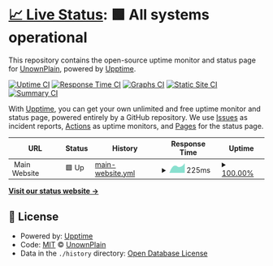 # [📈 Live Status](https://UnownPlain.github.io/uptime): <!--live status--> **🟩 All systems operational**

This repository contains the open-source uptime monitor and status page for [UnownPlain](unownplain.ml), powered by [Upptime](https://github.com/upptime/upptime).

[![Uptime CI](https://github.com/UnownPlain/uptime/workflows/Uptime%20CI/badge.svg)](https://github.com/UnownPlain/uptime/actions?query=workflow%3A%22Uptime+CI%22)
[![Response Time CI](https://github.com/UnownPlain/uptime/workflows/Response%20Time%20CI/badge.svg)](https://github.com/UnownPlain/uptime/actions?query=workflow%3A%22Response+Time+CI%22)
[![Graphs CI](https://github.com/UnownPlain/uptime/workflows/Graphs%20CI/badge.svg)](https://github.com/UnownPlain/uptime/actions?query=workflow%3A%22Graphs+CI%22)
[![Static Site CI](https://github.com/UnownPlain/uptime/workflows/Static%20Site%20CI/badge.svg)](https://github.com/UnownPlain/uptime/actions?query=workflow%3A%22Static+Site+CI%22)
[![Summary CI](https://github.com/UnownPlain/uptime/workflows/Summary%20CI/badge.svg)](https://github.com/UnownPlain/uptime/actions?query=workflow%3A%22Summary+CI%22)

With [Upptime](https://upptime.js.org), you can get your own unlimited and free uptime monitor and status page, powered entirely by a GitHub repository. We use [Issues](https://github.com/UnownPlain/uptime/issues) as incident reports, [Actions](https://github.com/UnownPlain/uptime/actions) as uptime monitors, and [Pages](https://UnownPlain.github.io/uptime) for the status page.

<!--start: status pages-->
<!-- This summary is generated by Upptime (https://github.com/upptime/upptime) -->
<!-- Do not edit this manually, your changes will be overwritten -->
<!-- prettier-ignore -->
| URL | Status | History | Response Time | Uptime |
| --- | ------ | ------- | ------------- | ------ |
| <img alt="" src="https://favicons.githubusercontent.com/null" height="13"> Main Website | 🟩 Up | [main-website.yml](https://github.com/UnownPlain/uptime/commits/HEAD/history/main-website.yml) | <details><summary><img alt="Response time graph" src="./graphs/main-website/response-time-week.png" height="20"> 225ms</summary><br><a href="https://UnownPlain.github.io/uptime/history/main-website"><img alt="Response time 225" src="https://img.shields.io/endpoint?url=https%3A%2F%2Fraw.githubusercontent.com%2FUnownPlain%2Fuptime%2FHEAD%2Fapi%2Fmain-website%2Fresponse-time.json"></a><br><a href="https://UnownPlain.github.io/uptime/history/main-website"><img alt="24-hour response time 210" src="https://img.shields.io/endpoint?url=https%3A%2F%2Fraw.githubusercontent.com%2FUnownPlain%2Fuptime%2FHEAD%2Fapi%2Fmain-website%2Fresponse-time-day.json"></a><br><a href="https://UnownPlain.github.io/uptime/history/main-website"><img alt="7-day response time 225" src="https://img.shields.io/endpoint?url=https%3A%2F%2Fraw.githubusercontent.com%2FUnownPlain%2Fuptime%2FHEAD%2Fapi%2Fmain-website%2Fresponse-time-week.json"></a><br><a href="https://UnownPlain.github.io/uptime/history/main-website"><img alt="30-day response time 225" src="https://img.shields.io/endpoint?url=https%3A%2F%2Fraw.githubusercontent.com%2FUnownPlain%2Fuptime%2FHEAD%2Fapi%2Fmain-website%2Fresponse-time-month.json"></a><br><a href="https://UnownPlain.github.io/uptime/history/main-website"><img alt="1-year response time 225" src="https://img.shields.io/endpoint?url=https%3A%2F%2Fraw.githubusercontent.com%2FUnownPlain%2Fuptime%2FHEAD%2Fapi%2Fmain-website%2Fresponse-time-year.json"></a></details> | <details><summary><a href="https://UnownPlain.github.io/uptime/history/main-website">100.00%</a></summary><a href="https://UnownPlain.github.io/uptime/history/main-website"><img alt="All-time uptime 100.00%" src="https://img.shields.io/endpoint?url=https%3A%2F%2Fraw.githubusercontent.com%2FUnownPlain%2Fuptime%2FHEAD%2Fapi%2Fmain-website%2Fuptime.json"></a><br><a href="https://UnownPlain.github.io/uptime/history/main-website"><img alt="24-hour uptime 100.00%" src="https://img.shields.io/endpoint?url=https%3A%2F%2Fraw.githubusercontent.com%2FUnownPlain%2Fuptime%2FHEAD%2Fapi%2Fmain-website%2Fuptime-day.json"></a><br><a href="https://UnownPlain.github.io/uptime/history/main-website"><img alt="7-day uptime 100.00%" src="https://img.shields.io/endpoint?url=https%3A%2F%2Fraw.githubusercontent.com%2FUnownPlain%2Fuptime%2FHEAD%2Fapi%2Fmain-website%2Fuptime-week.json"></a><br><a href="https://UnownPlain.github.io/uptime/history/main-website"><img alt="30-day uptime 100.00%" src="https://img.shields.io/endpoint?url=https%3A%2F%2Fraw.githubusercontent.com%2FUnownPlain%2Fuptime%2FHEAD%2Fapi%2Fmain-website%2Fuptime-month.json"></a><br><a href="https://UnownPlain.github.io/uptime/history/main-website"><img alt="1-year uptime 100.00%" src="https://img.shields.io/endpoint?url=https%3A%2F%2Fraw.githubusercontent.com%2FUnownPlain%2Fuptime%2FHEAD%2Fapi%2Fmain-website%2Fuptime-year.json"></a></details>

<!--end: status pages-->

[**Visit our status website →**](https://UnownPlain.github.io/uptime)

## 📄 License

- Powered by: [Upptime](https://github.com/upptime/upptime)
- Code: [MIT](./LICENSE) © [UnownPlain](unownplain.ml)
- Data in the `./history` directory: [Open Database License](https://opendatacommons.org/licenses/odbl/1-0/)
